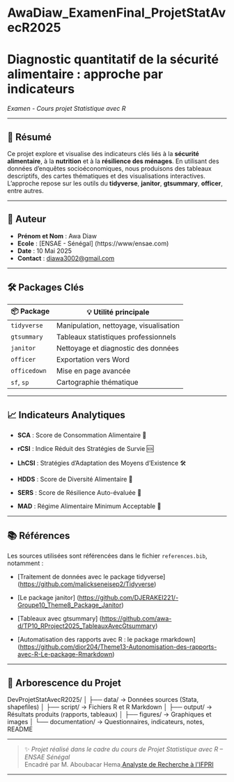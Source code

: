 # AwaDiaw_ExamenFinal_ProjetStatAvecR2025
# Diagnostic quantitatif de la sécurité alimentaire : approche par indicateurs 
*Examen - Cours projet Statistique avec R*

---

## 📝 Résumé

Ce projet explore et visualise des indicateurs clés liés à la **sécurité alimentaire**, à la **nutrition** et à la **résilience des ménages**. En utilisant des données d’enquêtes socioéconomiques, nous produisons des tableaux descriptifs, des cartes thématiques et des visualisations interactives. L’approche repose sur les outils du **tidyverse**, **janitor**, **gtsummary**, **officer**, entre autres.

---

## 👤 Auteur

- **Prénom et Nom** : Awa Diaw  
- **Ecole** : [ENSAE - Sénégal] (https://www/ensae.com)
- **Date** : 10 Mai 2025  
- **Contact** : diawa3002@gmail.com

---

## 🛠️ Packages Clés

| 📦 Package       | 💡 Utilité principale                                |
|------------------|------------------------------------------------------|
| `tidyverse`      | Manipulation, nettoyage, visualisation               |
| `gtsummary`      | Tableaux statistiques professionnels                 |
| `janitor`        | Nettoyage et diagnostic des données                  |
| `officer`        | Exportation vers Word                                |
| `officedown`     | Mise en page avancée                                 |
| `sf`, `sp`     | Cartographie thématique                              |

---

## 📈 Indicateurs Analytiques

- **SCA** : Score de Consommation Alimentaire 🥗
  
- **rCSI** : Indice Réduit des Stratégies de Survie 🆘 
  
- **LhCSI** : Stratégies d’Adaptation des Moyens d’Existence 🛠️ 
    
- **HDDS** : Score de Diversité Alimentaire 🍛 
  
- **SERS** : Score de Résilience Auto-évaluée 💪 
  
- **MAD** : Régime Alimentaire Minimum Acceptable  👶 

---

## 📚 Références

Les sources utilisées sont référencées dans le fichier `references.bib`, notamment :

- [Traitement de données avec le package tidyverse] (https://github.com/malickseneisep2/Tidyverse)

- [Le package janitor] (https://github.com/DJERAKEI221/-Groupe10_Theme8_Package_Janitor)

- [Tableaux avec gtsummary] (https://github.com/awa-d/TP10_RProject2025_TableauxAvecGtsummary)

- [Automatisation des rapports avec R : le package rmarkdown] (https://github.com/dior204/Theme13-Autonomisation-des-rapports-avec-R-Le-package-Rmarkdown)


---

## 📁 Arborescence du Projet

DevProjetStatAvecR2025/
│
├── data/                  → Données sources (Stata, shapefiles)
│
├── script/                → Fichiers R et R Markdown
│
├── output/                → Résultats produits (rapports, tableaux)
│
├── figures/               → Graphiques et images
│
└── documentation/         → Questionnaires, indicateurs, notes, README

  

---

> ✨ *Projet réalisé dans le cadre du cours de Projet Statistique avec R – ENSAE Sénégal*  
> Encadré par M. Aboubacar Hema,[Analyste de Recherche à l'IFPRI](https://www.ifpri.org/profile/aboubacar-hema)

---


